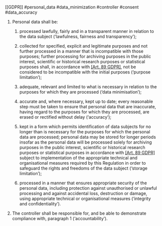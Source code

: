 [[GDPR]]  #personal_data #data_minimization #controller #consent #data_accuracy


1. Personal data shall be:


	1. processed lawfully, fairly and in a transparent manner in relation to the data subject (‘lawfulness, fairness and transparency’);
	
	2.  collected for specified, explicit and legitimate purposes and not further processed in a manner that is incompatible with those purposes; further processing for archiving purposes in the public interest, scientific or historical research purposes or statistical purposes shall, in accordance with [[Art. 89 GDPR]](1), not be considered to be incompatible with the initial purposes (‘purpose limitation’);
	
	3. adequate, relevant and limited to what is necessary in relation to the purposes for which they are processed (‘data minimisation’);
	
	4. accurate and, where necessary, kept up to date; every reasonable step must be taken to ensure that personal data that are inaccurate, having regard to the purposes for which they are processed, are erased or rectified without delay (‘accuracy’);
	
	5. kept in a form which permits identification of data subjects for no longer than is necessary for the purposes for which the personal data are processed; personal data may be stored for longer periods insofar as the personal data will be processed solely for archiving purposes in the public interest, scientific or historical research purposes or statistical purposes in accordance with [[Art. 89 GDPR]](1) subject to implementation of the appropriate technical and organisational measures required by this Regulation in order to safeguard the rights and freedoms of the data subject (‘storage limitation’);
	
	6. processed in a manner that ensures appropriate security of the personal data, including protection against unauthorised or unlawful processing and against accidental loss, destruction or damage, using appropriate technical or organisational measures (‘integrity and confidentiality’).


2. The controller shall be responsible for, and be able to demonstrate compliance with, paragraph 1 (‘accountability’).



